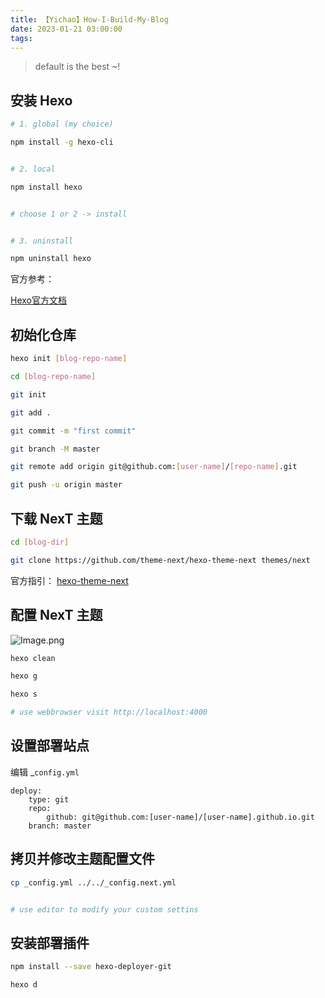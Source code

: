 ```yaml
---
title: 【Yichao】How-I-Build-My-Blog
date: 2023-01-21 03:00:00
tags: 
---
```


> default is the best ~!

## 安装 Hexo

```bash
# 1. global (my choice)

npm install -g hexo-cli


# 2. local

npm install hexo


# choose 1 or 2 -> install


# 3. uninstall

npm uninstall hexo
```

   官方参考：

[Hexo官方文档](https://hexo.io/zh-cn/docs/)

<!--more-->

## 初始化仓库

```bash
hexo init [blog-repo-name]

cd [blog-repo-name]

git init

git add .

git commit -m "first commit"

git branch -M master

git remote add origin git@github.com:[user-name]/[repo-name].git

git push -u origin master
```

## 下载 NexT 主题

```bash
cd [blog-dir]

git clone https://github.com/theme-next/hexo-theme-next themes/next
```
官方指引：
[hexo-theme-next](https://github.com/theme-next/hexo-theme-next/blob/master/docs/INSTALLATION.md)

## 配置 NexT 主题

![Image.png](https://res.craft.do/user/full/0911179a-5ddb-abdb-9353-a5ee6fd2eac7/doc/1EC76D1D-2C9E-4339-99F6-7E767E14D422/45D8388D-7E23-426C-B5B0-46258AA83FF6_2/QMKgGCf0zoc16Kxhxtq1vuuVFTuymv6mKLthCy5NVHAz/Image.png)

```bash
hexo clean

hexo g

hexo s

# use webbrowser visit http://localhost:4000
```

## 设置部署站点

   编辑 _`config.yml`

```other
deploy:
	type: git
  	repo:
		github: git@github.com:[user-name]/[user-name].github.io.git
  	branch: master
```

## 拷贝并修改主题配置文件

```bash
cp _config.yml ../../_config.next.yml


# use editor to modify your custom settins
```

## 安装部署插件

```bash
npm install --save hexo-deployer-git

hexo d
```

